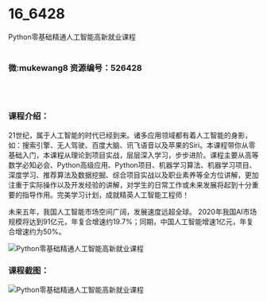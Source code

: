 # 16_6428
Python零基础精通人工智能高新就业课程
<br/></br>
<h3>微:mukewang8 资源编号：526428</h3>
<br/></br>
<h3>课程介绍：</h3>
<p>21世纪，属于人工智能的时代已经到来。诸多应用领域都有着人工智能的身影，如：搜索引擎、无人驾驶、百度大脑、讯飞语音以及苹果的Siri。本课程带你从零基础入门，本课程从理论到项目实战，层层深入学习，步步进阶。课程主要从高等数学必知必会、Python高级应用、Python项目、机器学习算法、机器学习项目、深度学习、推荐算法及数据挖掘、综合项目实战以及职业素养等全方位讲解，更加注重于实际操作以及开发经验的讲解，对学生的日常工作或未来发展将起到十分重要的指导作用。完美学习计划，成就精英人工智能工程师！</p>
<p>未来五年，我国人工智能市场空间广阔，发展速度远超全球。 2020年我国AI市场规模将达到91亿元，年复合增速约19.7%；同期，中国人工智能增速1亿元，年复合增速约为50%。</p>
<p><img src="https://www.ko996.com/wp-content/uploads/img/2019/08/1-64-300x126.png" alt="Python零基础精通人工智能高新就业课程"></p>
<h3>课程截图：</h3>
<p><img src="https://www.ko996.com/wp-content/uploads/img/2019/08/2-66.png" alt="Python零基础精通人工智能高新就业课程"></p>
